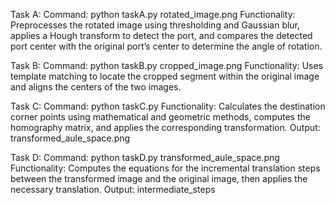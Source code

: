 Task A:
Command: python taskA.py rotated_image.png
Functionality: Preprocesses the rotated image using thresholding and Gaussian blur, applies a Hough transform to detect the port, and compares the detected port center with the original port’s center to determine the angle of rotation.

Task B:
Command: python taskB.py cropped_image.png
Functionality: Uses template matching to locate the cropped segment within the original image and aligns the centers of the two images.

Task C:
Command: python taskC.py
Functionality: Calculates the destination corner points using mathematical and geometric methods, computes the homography matrix, and applies the corresponding transformation.
Output: transformed_aule_space.png

Task D:
Command: python taskD.py transformed_aule_space.png
Functionality: Computes the equations for the incremental translation steps between the transformed image and the original image, then applies the necessary translation.
Output: intermediate_steps
